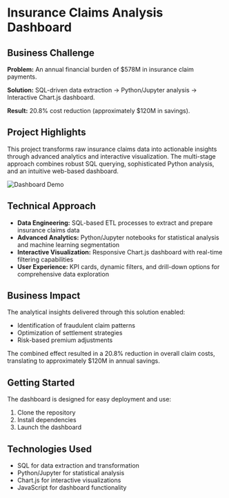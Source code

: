 # Insurance Claims Analysis Dashboard

## Business Challenge
**Problem:** An annual financial burden of $578M in insurance claim payments.

**Solution:** SQL-driven data extraction → Python/Jupyter analysis → Interactive Chart.js dashboard.

**Result:** 20.8% cost reduction (approximately $120M in savings).

## Project Highlights

This project transforms raw insurance claims data into actionable insights through advanced analytics and interactive visualization. The multi-stage approach combines robust SQL querying, sophisticated Python analysis, and an intuitive web-based dashboard.

![Dashboard Demo](dashboard_demo.gif)

## Technical Approach

- **Data Engineering:** SQL-based ETL processes to extract and prepare insurance claims data
- **Advanced Analytics:** Python/Jupyter notebooks for statistical analysis and machine learning segmentation
- **Interactive Visualization:** Responsive Chart.js dashboard with real-time filtering capabilities
- **User Experience:** KPI cards, dynamic filters, and drill-down options for comprehensive data exploration

## Business Impact

The analytical insights delivered through this solution enabled:
- Identification of fraudulent claim patterns
- Optimization of settlement strategies
- Risk-based premium adjustments

The combined effect resulted in a 20.8% reduction in overall claim costs, translating to approximately $120M in annual savings.

## Getting Started

The dashboard is designed for easy deployment and use:
1. Clone the repository
2. Install dependencies
3. Launch the dashboard

## Technologies Used

- SQL for data extraction and transformation
- Python/Jupyter for statistical analysis
- Chart.js for interactive visualizations
- JavaScript for dashboard functionality 